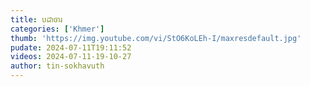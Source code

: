 ```yaml
---
title: បដាចារ
categories: ['Khmer']
thumb: 'https://img.youtube.com/vi/StO6KoLEh-I/maxresdefault.jpg'
pudate: 2024-07-11T19:11:52
videos: 2024-07-11-19-10-27
author: tin-sokhavuth
---
```

